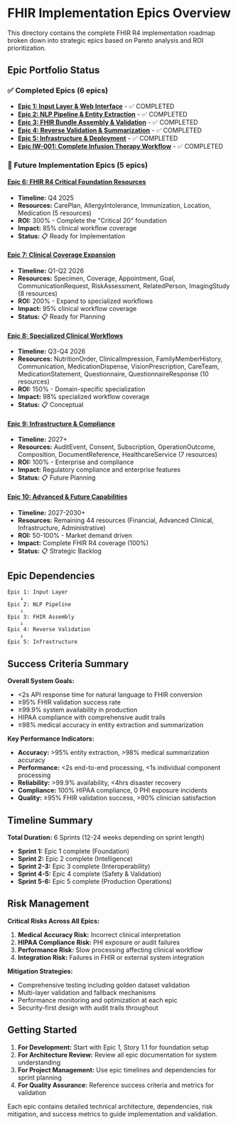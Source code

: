 # FHIR Implementation Epics Overview

This directory contains the complete FHIR R4 implementation roadmap broken down into strategic epics based on Pareto analysis and ROI prioritization.

## Epic Portfolio Status

### ✅ Completed Epics (6 epics)
- **[Epic 1: Input Layer & Web Interface](epic-1-input-layer.md)** - ✅ COMPLETED
- **[Epic 2: NLP Pipeline & Entity Extraction](epic-2-nlp-pipeline.md)** - ✅ COMPLETED
- **[Epic 3: FHIR Bundle Assembly & Validation](epic-3-fhir-assembly.md)** - ✅ COMPLETED
- **[Epic 4: Reverse Validation & Summarization](epic-4-reverse-validation.md)** - ✅ COMPLETED
- **[Epic 5: Infrastructure & Deployment](epic-5-infrastructure.md)** - ✅ COMPLETED
- **[Epic IW-001: Complete Infusion Therapy Workflow](epic-infusion-workflow.md)** - ✅ COMPLETED

### 🎯 Future Implementation Epics (5 epics)

#### [Epic 6: FHIR R4 Critical Foundation Resources](epic-6-critical-foundation.md)
- **Timeline:** Q4 2025
- **Resources:** CarePlan, AllergyIntolerance, Immunization, Location, Medication (5 resources)
- **ROI:** 300% - Complete the "Critical 20" foundation
- **Impact:** 85% clinical workflow coverage
- **Status:** 📋 Ready for Implementation

#### [Epic 7: Clinical Coverage Expansion](epic-7-clinical-coverage-expansion.md)
- **Timeline:** Q1-Q2 2026
- **Resources:** Specimen, Coverage, Appointment, Goal, CommunicationRequest, RiskAssessment, RelatedPerson, ImagingStudy (8 resources)
- **ROI:** 200% - Expand to specialized workflows
- **Impact:** 95% clinical workflow coverage
- **Status:** 📋 Ready for Planning

#### [Epic 8: Specialized Clinical Workflows](epic-8-specialized-workflows.md)
- **Timeline:** Q3-Q4 2026
- **Resources:** NutritionOrder, ClinicalImpression, FamilyMemberHistory, Communication, MedicationDispense, VisionPrescription, CareTeam, MedicationStatement, Questionnaire, QuestionnaireResponse (10 resources)
- **ROI:** 150% - Domain-specific specialization
- **Impact:** 98% specialized workflow coverage
- **Status:** 📋 Conceptual

#### [Epic 9: Infrastructure & Compliance](epic-9-infrastructure-compliance.md)
- **Timeline:** 2027+
- **Resources:** AuditEvent, Consent, Subscription, OperationOutcome, Composition, DocumentReference, HealthcareService (7 resources)
- **ROI:** 100% - Enterprise and compliance
- **Impact:** Regulatory compliance and enterprise features
- **Status:** 📋 Future Planning

#### [Epic 10: Advanced & Future Capabilities](epic-10-advanced-future.md)
- **Timeline:** 2027-2030+
- **Resources:** Remaining 44 resources (Financial, Advanced Clinical, Infrastructure, Administrative)
- **ROI:** 50-100% - Market demand driven
- **Impact:** Complete FHIR R4 coverage (100%)
- **Status:** 📋 Strategic Backlog

## Epic Dependencies

```
Epic 1: Input Layer
    ↓
Epic 2: NLP Pipeline
    ↓
Epic 3: FHIR Assembly
    ↓
Epic 4: Reverse Validation
    ↓
Epic 5: Infrastructure
```

## Success Criteria Summary

**Overall System Goals:**
- <2s API response time for natural language to FHIR conversion
- ≥95% FHIR validation success rate
- ≥99.9% system availability in production
- HIPAA compliance with comprehensive audit trails
- ≥98% medical accuracy in entity extraction and summarization

**Key Performance Indicators:**
- **Accuracy:** >95% entity extraction, >98% medical summarization accuracy
- **Performance:** <2s end-to-end processing, <1s individual component processing
- **Reliability:** >99.9% availability, <4hrs disaster recovery
- **Compliance:** 100% HIPAA compliance, 0 PHI exposure incidents
- **Quality:** ≥95% FHIR validation success, >90% clinician satisfaction

## Timeline Summary

**Total Duration:** 6 Sprints (12-24 weeks depending on sprint length)

- **Sprint 1:** Epic 1 complete (Foundation)
- **Sprint 2:** Epic 2 complete (Intelligence)  
- **Sprint 2-3:** Epic 3 complete (Interoperability)
- **Sprint 4-5:** Epic 4 complete (Safety & Validation)
- **Sprint 5-6:** Epic 5 complete (Production Operations)

## Risk Management

**Critical Risks Across All Epics:**
1. **Medical Accuracy Risk:** Incorrect clinical interpretation
2. **HIPAA Compliance Risk:** PHI exposure or audit failures
3. **Performance Risk:** Slow processing affecting clinical workflow
4. **Integration Risk:** Failures in FHIR or external system integration

**Mitigation Strategies:**
- Comprehensive testing including golden dataset validation
- Multi-layer validation and fallback mechanisms
- Performance monitoring and optimization at each epic
- Security-first design with audit trails throughout

## Getting Started

1. **For Development:** Start with Epic 1, Story 1.1 for foundation setup
2. **For Architecture Review:** Review all epic documentation for system understanding
3. **For Project Management:** Use epic timelines and dependencies for sprint planning
4. **For Quality Assurance:** Reference success criteria and metrics for validation

Each epic contains detailed technical architecture, dependencies, risk mitigation, and success metrics to guide implementation and validation.